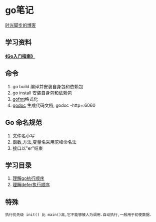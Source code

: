 # go笔记

[时光脚步的博客](https://www.sgfoot.com)

## 学习资料

#### [《Go入门指南》](https://github.com/yezihack/the-way-to-go_ZH_CN/blob/master/eBook/directory.md)


## 命令
1. go build 编译并安装自身包和依赖包
1. go install 安装自身包和依赖包
1. [gofmt](https://golang.org/cmd/gofmt/)格式化
1. [godoc](golang.org/cmd/godoc/) 生成代码文档, godoc -http=:6060

## Go 命名规范
1. 文件名小写
1. 函数,方法,变量名采用驼峰命名法
1. 接口以"er"结束

## 学习目录
1. [理解go执行顺序](理解go执行顺序)
1. [理解defer执行顺序](理解defer执行顺序)

## 特殊
```
执行优先级 init() 比 main()高,它不能够被人为调用.自动执行,一般用于初使数据.

```